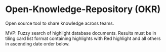 # Open-Knowledge-Repository (OKR)
Open source tool to share knowledge across teams.

MVP: Fuzzy search of highlight database documents. Results must be in tiling card list format containing highlights with Red highlight and all others in ascending date order below.
